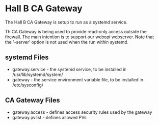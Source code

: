 # Hall B CA Gateway

The Hall B CA Gateway is setup to run as a systemd service.

Th CA Gateway is being used to provide read-only access outside the firewall.  The 
main intention is to support our webopi webserver.  Note that the '-server' option 
is not used when the run within systemd.

## systemd Files
* gateway.service - the systemd service, to be installed in /usr/lib/systemd/system/
* gateway - the service environment variable file, to be installed in /etc/sysconfig/

## CA Gateway Files
* gateway.access - defines access security rules used by the gateway
* gateway.pvlist - defines allowed PVs

